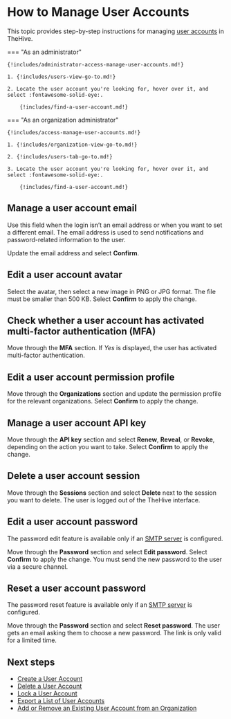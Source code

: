 # How to Manage User Accounts

This topic provides step-by-step instructions for managing [user accounts](about-user-accounts.md) in TheHive.

=== "As an administrator"

    {!includes/administrator-access-manage-user-accounts.md!}

    1. {!includes/users-view-go-to.md!}

    2. Locate the user account you're looking for, hover over it, and select :fontawesome-solid-eye:.

        {!includes/find-a-user-account.md!}

=== "As an organization administrator"

    {!includes/access-manage-user-accounts.md!}

    1. {!includes/organization-view-go-to.md!}

    2. {!includes/users-tab-go-to.md!}

    3. Locate the user account you're looking for, hover over it, and select :fontawesome-solid-eye:.

        {!includes/find-a-user-account.md!}

## Manage a user account email

Use this field when the login isn’t an email address or when you want to set a different email. The email address is used to send notifications and password-related information to the user.

Update the email address and select **Confirm**.

## Edit a user account avatar

Select the avatar, then select a new image in PNG or JPG format. The file must be smaller than 500 KB. Select **Confirm** to apply the change.

## Check whether a user account has activated multi-factor authentication (MFA)

Move through the **MFA** section. If *Yes* is displayed, the user has activated multi-factor authentication.

## Edit a user account permission profile

Move through the **Organizations** section and update the permission profile for the relevant organizations. Select **Confirm** to apply the change.

## Manage a user account API key

Move through the **API key** section and select **Renew**, **Reveal**, or **Revoke**, depending on the action you want to take. Select **Confirm** to apply the change.

## Delete a user account session

Move through the **Sessions** section and select **Delete** next to the session you want to delete. The user is logged out of the TheHive interface.

## Edit a user account password

The password edit feature is available only if an [SMTP server](../../../../administration/smtp.md) is configured.

Move through the **Password** section and select **Edit password**. Select **Confirm** to apply the change. You must send the new password to the user via a secure channel.

## Reset a user account password

The password reset feature is available only if an [SMTP server](../../../../administration/smtp.md) is configured.

Move through the **Password** section and select **Reset password**. The user gets an email asking them to choose a new password. The link is only valid for a limited time.

<h2>Next steps</h2>

* [Create a User Account](add-a-user-account.md)
* [Delete a User Account](delete-a-user-account.md)
* [Lock a User Account](lock-a-user-account.md)
* [Export a List of User Accounts](export-list-user-accounts.md)
* [Add or Remove an Existing User Account from an Organization](../../../../administration/organizations/add-remove-an-existing-user-account-from-an-organization.md)